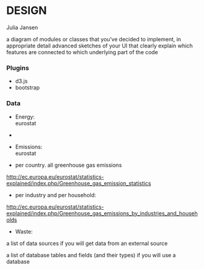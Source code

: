 # DESIGN
Julia Jansen

a diagram of modules or classes that you’ve decided to implement, in appropriate detail
advanced sketches of your UI that clearly explain which features are connected to which underlying part of the code

### Plugins
* d3.js
* bootstrap

### Data
* Energy:  
eurostat   
-
* Emissions:  
eurostat  
- per country. all greenhouse gas emissions  

http://ec.europa.eu/eurostat/statistics-explained/index.php/Greenhouse_gas_emission_statistics

- per industry and per household:  

http://ec.europa.eu/eurostat/statistics-explained/index.php/Greenhouse_gas_emissions_by_industries_and_households

* Waste:  


a list of data sources if you will get data from an external source

a list of database tables and fields (and their types) if you will use a database
